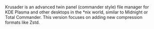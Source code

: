 Krusader is an advanced twin panel (commander style) file manager for KDE Plasma
and other desktops in the *nix world, similar to Midnight or Total Commander.
This version focuses on adding new compression formats like Zstd.

